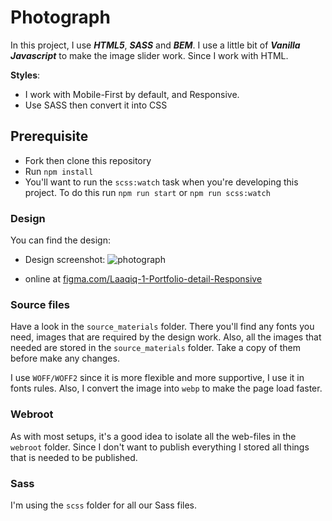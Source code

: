 # Photograph

In this project, I use **_HTML5_**, **_SASS_** and **_BEM_**. I use a little bit of **_Vanilla Javascript_** to make the image slider work. Since I work with HTML.

**Styles**:

- I work with Mobile-First by default, and Responsive.
- Use SASS then convert it into CSS

## Prerequisite

- Fork then clone this repository
- Run `npm install`
- You'll want to run the `scss:watch` task when you're developing this project. To do this run `npm run start` or `npm run scss:watch`

### Design

You can find the design:

- Design screenshot:
  ![photograph](https://iili.io/KoEJbn.png)

- online at [figma.com/Laaqiq-1-Portfolio-detail-Responsive](https://www.figma.com/file/VgF87mULloYb7HZ1EMCRzU/Laaqiq-1-Portfolio-detail-Responsive?node-id=0%3A1)

### Source files

Have a look in the `source_materials` folder. There you'll find any fonts you need, images that are required by the design work.
Also, all the images that needed are stored in the `source_materials` folder. Take a copy of them before make any changes.

I use `WOFF/WOFF2` since it is more flexible and more supportive, I use it in fonts rules.
Also, I convert the image into `webp` to make the page load faster.

### Webroot

As with most setups, it's a good idea to isolate all the web-files in the `webroot` folder. Since I don't want to publish everything I stored all things that is needed to be published.

### Sass

I'm using the `scss` folder for all our Sass files.

